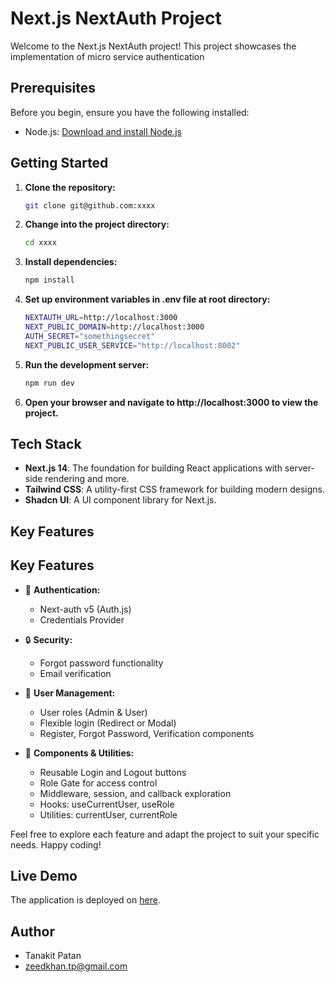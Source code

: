 # Next.js NextAuth Project

Welcome to the Next.js NextAuth project! This project showcases the implementation of micro service authentication

## Prerequisites

Before you begin, ensure you have the following installed:

- Node.js: [Download and install Node.js](https://nodejs.org/)

## Getting Started

1. **Clone the repository:**

   ```bash
   git clone git@github.com:xxxx

2. **Change into the project directory:**

    ```bash
    cd xxxx

3. **Install dependencies:**

    ```bash
    npm install

4. **Set up environment variables in .env file at root directory:**

    ```bash
    NEXTAUTH_URL=http://localhost:3000
    NEXT_PUBLIC_DOMAIN=http://localhost:3000
    AUTH_SECRET="somethingsecret"
    NEXT_PUBLIC_USER_SERVICE="http://localhost:8002"

5. **Run the development server:**

    ```bash
    npm run dev

6. **Open your browser and navigate to http://localhost:3000 to view the project.**


## Tech Stack

- **Next.js 14**: The foundation for building React applications with server-side rendering and more.
- **Tailwind CSS**: A utility-first CSS framework for building modern designs.
- **Shadcn UI**: A UI component library for Next.js.

## Key Features

## Key Features

- 🔐 **Authentication:**
  - Next-auth v5 (Auth.js)
  - Credentials Provider

- 🔒 **Security:**
  - Forgot password functionality
  - Email verification

- 👥 **User Management:**
  - User roles (Admin & User)
  - Flexible login (Redirect or Modal)
  - Register, Forgot Password, Verification components

- 🧩 **Components & Utilities:**
  - Reusable Login and Logout buttons
  - Role Gate for access control
  - Middleware, session, and callback exploration
  - Hooks: useCurrentUser, useRole
  - Utilities: currentUser, currentRole

Feel free to explore each feature and adapt the project to suit your specific needs. Happy coding!

## Live Demo

The application is deployed on [here](xxxxxxx).

## Author

- Tanakit Patan
- zeedkhan.tp@gmail.com